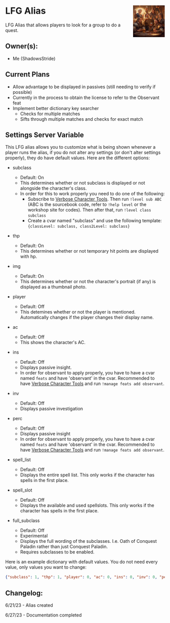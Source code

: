 <h1>LFG Alias<img align="right" src="image.png" width="100px"></h1>

LFG Alias that allows players to look for a group to do a quest.

## Owner(s):
- Me (ShadowsStride)

## Current Plans
- Allow advantage to be displayed in passives (still needing to verify if possible)
- Currently in the process to obtain the license to refer to the Observant feat
- Implement better dictionary key searcher
    - Checks for multiple matches
    - Sifts through multiple matches and checks for exact match

## Settings Server Variable

This LFG alias allows you to customize what is being shown whenever a player runs the alias, if you do not alter any settings (or don't alter settings properly), they do have default values. Here are the different options:

- subclass
    - Default: On
    - This determines whether or not subclass is displayed or not alongside the character's class.
    - In order for this to work properly you need to do one of the following:
        - Subscribe to [Verbose Character Tools](https://avrae.io/dashboard/workshop/5f7385fe647bb0a416316d1d). Then run `!level sub ABC` (ABC is the sourcebook code, refer to `!help level` or the workshop site for codes). Then after that, run `!level class subclass`
        - Create a cvar named "subclass" and use the following template: `{classLevel: subclass, class2Level: subclass}`

- thp
    - Default: On
    - This determines whether or not temporary hit points are displayed with hp.

- img
    - Default: On
    - This determines whether or not the character's portrait (if any) is displayed as a thumbnail photo.

- player
    - Default: Off
    - This detemines whether or not the player is mentioned. Automatically changes if the player changes their display name.

- ac
    - Default: Off
    - This shows the character's AC.

- ins
    - Default: Off
    - Displays passive insight.
    - In order for observant to apply properly, you have to have a cvar named `feats` and have 'observant' in the cvar. Recommended to have [Verbose Character Tools](https://avrae.io/dashboard/workshop/5f7385fe647bb0a416316d1d) and run `!manage feats add observant`.

- inv
    - Default: Off
    - Displays passive investigation

- perc
    - Default: Off
    - Displays passive insight
    - In order for observant to apply properly, you have to have a cvar named `feats` and have 'observant' in the cvar. Recommended to have [Verbose Character Tools](https://avrae.io/dashboard/workshop/5f7385fe647bb0a416316d1d) and run `!manage feats add observant`.

- spell_list
    - Default: Off
    - Displays the entire spell list. This only works if the character has spells in the first place.

- spell_slot
    - Default: Off
    - Displays the available and used spellslots. This only works if the character has spells in the first place.

- full_subclass
    - Default: Off
    - Experimental
    - Displays the full wording of the subclasses. I.e. Oath of Conquest Paladin rather than just Conquest Paladin.
    - Requires subclasses to be enabled.

Here is an example dictionary with default values. You do not need every value, only values you want to change:

```json
{"subclass": 1, "thp": 1, "player": 0, "ac": 0, "ins": 0, "inv": 0, "perc": 0, "spell_list": 0, "spell_slot": 0, "full_subclass": 0}
```

## Changelog:

6/21/23 - Alias created

6/27/23 - Documentation completed